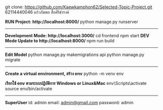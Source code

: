 git clone: https://github.com/Kaewkamphon62/Selected-Topic-Project.git
62114440046 แก้วกัมพล สื่อศิริธำรงค์

**RUN Project: http://localhost:8000/**
python manage.py runserver
_______________________________________________________
**Development Mode: http://localhost:3000/**
cd frontend
npm start
**DEV Mode Update to http://localhost:8000/**
npm run build
_______________________________________________________
**Edit Model**
python manage.py makemigrations api
python manage.py migrate
_______________________________________________________
**Create a virtual environment, สร้าง env**
python -m venv env

**เรียกใช้ env ตามระบบปฎิบัติการ Windows or Linux&Mac**
env\Scripts\activate
source env/bin/activate
_______________________________________________________
**SuperUser**
id:         admin
email:      admin@gmail.com
password:   admin